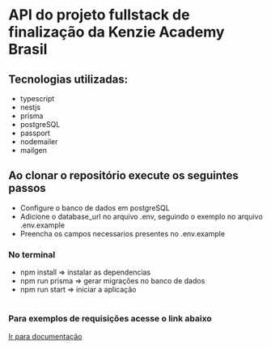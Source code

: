 # API do projeto fullstack de finalização da Kenzie Academy Brasil

## Tecnologias utilizadas:
- typescript
- nestjs
- prisma
- postgreSQL
- passport
- nodemailer
- mailgen

## Ao clonar o repositório execute os seguintes passos

- Configure o banco de dados em postgreSQL
- Adicione o database_url no arquivo .env, seguindo o exemplo no arquivo .env.example
- Preencha os campos necessarios presentes no .env.example

### No terminal
- npm install => instalar as dependencias
- npm run prisma => gerar migrações no banco de dados
- npm run start => iniciar a aplicação

#

### Para exemplos de requisições acesse o link abaixo
<a href="https://grupo13-t13-felipe.github.io/backend-documentation/" target="_blank">Ir para documentação</a>